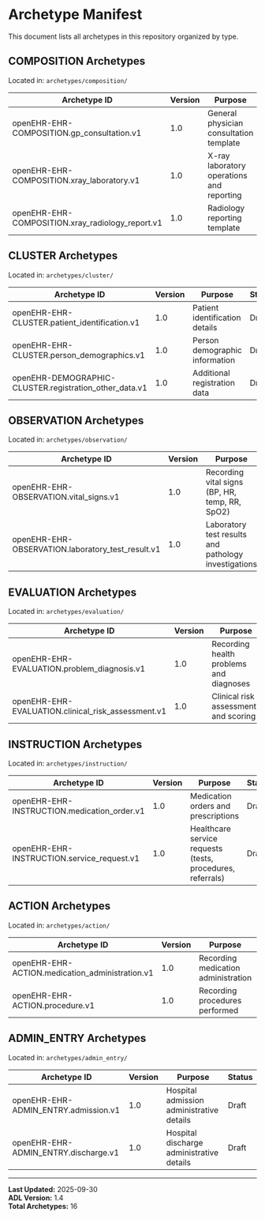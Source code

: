 # Archetype Manifest

This document lists all archetypes in this repository organized by type.

## COMPOSITION Archetypes
Located in: `archetypes/composition/`

| Archetype ID | Version | Purpose | Status |
|--------------|---------|---------|--------|
| openEHR-EHR-COMPOSITION.gp_consultation.v1 | 1.0 | General physician consultation template | Draft |
| openEHR-EHR-COMPOSITION.xray_laboratory.v1 | 1.0 | X-ray laboratory operations and reporting | Draft |
| openEHR-EHR-COMPOSITION.xray_radiology_report.v1 | 1.0 | Radiology reporting template | Draft |

## CLUSTER Archetypes
Located in: `archetypes/cluster/`

| Archetype ID | Version | Purpose | Status |
|--------------|---------|---------|--------|
| openEHR-EHR-CLUSTER.patient_identification.v1 | 1.0 | Patient identification details | Draft |
| openEHR-EHR-CLUSTER.person_demographics.v1 | 1.0 | Person demographic information | Draft |
| openEHR-DEMOGRAPHIC-CLUSTER.registration_other_data.v1 | 1.0 | Additional registration data | Draft |

## OBSERVATION Archetypes
Located in: `archetypes/observation/`

| Archetype ID | Version | Purpose | Status |
|--------------|---------|---------|--------|
| openEHR-EHR-OBSERVATION.vital_signs.v1 | 1.0 | Recording vital signs (BP, HR, temp, RR, SpO2) | Draft |
| openEHR-EHR-OBSERVATION.laboratory_test_result.v1 | 1.0 | Laboratory test results and pathology investigations | Draft |

## EVALUATION Archetypes
Located in: `archetypes/evaluation/`

| Archetype ID | Version | Purpose | Status |
|--------------|---------|---------|--------|
| openEHR-EHR-EVALUATION.problem_diagnosis.v1 | 1.0 | Recording health problems and diagnoses | Draft |
| openEHR-EHR-EVALUATION.clinical_risk_assessment.v1 | 1.0 | Clinical risk assessments and scoring | Draft |

## INSTRUCTION Archetypes
Located in: `archetypes/instruction/`

| Archetype ID | Version | Purpose | Status |
|--------------|---------|---------|--------|
| openEHR-EHR-INSTRUCTION.medication_order.v1 | 1.0 | Medication orders and prescriptions | Draft |
| openEHR-EHR-INSTRUCTION.service_request.v1 | 1.0 | Healthcare service requests (tests, procedures, referrals) | Draft |

## ACTION Archetypes
Located in: `archetypes/action/`

| Archetype ID | Version | Purpose | Status |
|--------------|---------|---------|--------|
| openEHR-EHR-ACTION.medication_administration.v1 | 1.0 | Recording medication administration | Draft |
| openEHR-EHR-ACTION.procedure.v1 | 1.0 | Recording procedures performed | Draft |

## ADMIN_ENTRY Archetypes
Located in: `archetypes/admin_entry/`

| Archetype ID | Version | Purpose | Status |
|--------------|---------|---------|--------|
| openEHR-EHR-ADMIN_ENTRY.admission.v1 | 1.0 | Hospital admission administrative details | Draft |
| openEHR-EHR-ADMIN_ENTRY.discharge.v1 | 1.0 | Hospital discharge administrative details | Draft |

---

**Last Updated:** 2025-09-30  
**ADL Version:** 1.4  
**Total Archetypes:** 16
